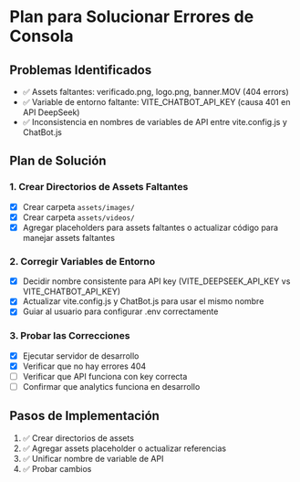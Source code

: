 # Plan para Solucionar Errores de Consola

## Problemas Identificados
- ✅ Assets faltantes: verificado.png, logo.png, banner.MOV (404 errors)
- ✅ Variable de entorno faltante: VITE_CHATBOT_API_KEY (causa 401 en API DeepSeek)
- ✅ Inconsistencia en nombres de variables de API entre vite.config.js y ChatBot.js

## Plan de Solución

### 1. Crear Directorios de Assets Faltantes
- [x] Crear carpeta `assets/images/`
- [x] Crear carpeta `assets/videos/`
- [x] Agregar placeholders para assets faltantes o actualizar código para manejar assets faltantes

### 2. Corregir Variables de Entorno
- [x] Decidir nombre consistente para API key (VITE_DEEPSEEK_API_KEY vs VITE_CHATBOT_API_KEY)
- [x] Actualizar vite.config.js y ChatBot.js para usar el mismo nombre
- [x] Guiar al usuario para configurar .env correctamente

### 3. Probar las Correcciones
- [x] Ejecutar servidor de desarrollo
- [x] Verificar que no hay errores 404
- [ ] Verificar que API funciona con key correcta
- [ ] Confirmar que analytics funciona en desarrollo

## Pasos de Implementación
1. ✅ Crear directorios de assets
2. ✅ Agregar assets placeholder o actualizar referencias
3. ✅ Unificar nombre de variable de API
4. ✅ Probar cambios
